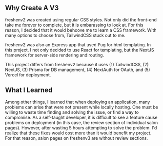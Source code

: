 ## Why Create A V3

freshenv2 was created using regular CSS styles. Not only did the front-end take me forever to complete, but it is embarassing to look at. For this reason, I decided that it would behoove me to learn a CSS framework. With many options to choose from, TailwindCSS stuck out to me. 

freshenv2 was also an Express app that used Pug for html templating. In this project, I not only decided to use React for templating, but the NextJS framework for server-side rendering and routing.

This project differs from freshenv2 because it uses (1) TailwindCSS, (2) NextJS, (3) Prisma for DB management, (4) NextAuth for OAuth, and (5) Vercel for deployment.

## What I Learned

Among other things, I learned that when deploying an application, many problems can arise that were not present while locally hosting. One must be willing to waste time finding and solving the issue, or find a way to compromise. As a self-taught developer, it is difficult to see a feature cause problems on deployment (in this case, the review section of individual salon pages). However, after wasting 5 hours attempting to solve the problem. I'd realize that these fixes would cost more than it would benefit my project. For that reason, salon pages on freshenv3 are without review sections.
